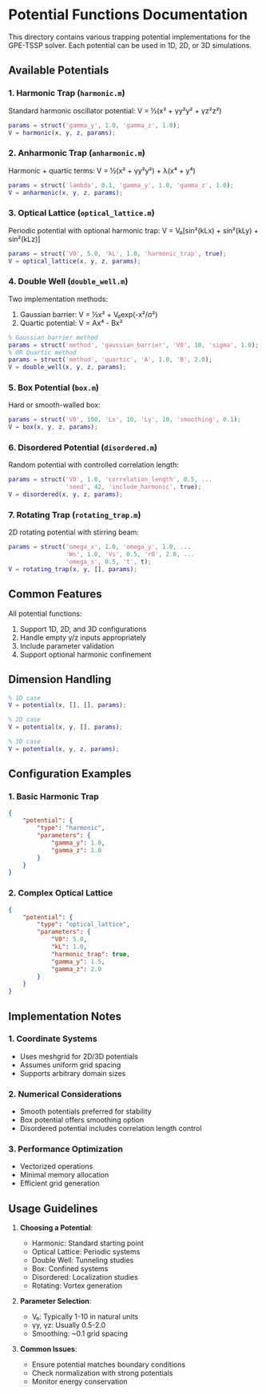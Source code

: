 # Potential Functions Documentation

This directory contains various trapping potential implementations for the GPE-TSSP solver. Each potential can be used in 1D, 2D, or 3D simulations.

## Available Potentials

### 1. Harmonic Trap (`harmonic.m`)
Standard harmonic oscillator potential: V = ½(x² + γy²y² + γz²z²)

```matlab
params = struct('gamma_y', 1.0, 'gamma_z', 1.0);
V = harmonic(x, y, z, params);
```

### 2. Anharmonic Trap (`anharmonic.m`)
Harmonic + quartic terms: V = ½(x² + γy²y²) + λ(x⁴ + y⁴)

```matlab
params = struct('lambda', 0.1, 'gamma_y', 1.0, 'gamma_z', 1.0);
V = anharmonic(x, y, z, params);
```

### 3. Optical Lattice (`optical_lattice.m`)
Periodic potential with optional harmonic trap:
V = V₀[sin²(kLx) + sin²(kLy) + sin²(kLz)]

```matlab
params = struct('V0', 5.0, 'kL', 1.0, 'harmonic_trap', true);
V = optical_lattice(x, y, z, params);
```

### 4. Double Well (`double_well.m`)
Two implementation methods:
1. Gaussian barrier: V = ½x² + V₀exp(-x²/σ²)
2. Quartic potential: V = Ax⁴ - Bx²

```matlab
% Gaussian barrier method
params = struct('method', 'gaussian_barrier', 'V0', 10, 'sigma', 1.0);
% OR Quartic method
params = struct('method', 'quartic', 'A', 1.0, 'B', 2.0);
V = double_well(x, y, z, params);
```

### 5. Box Potential (`box.m`)
Hard or smooth-walled box:

```matlab
params = struct('V0', 100, 'Lx', 10, 'Ly', 10, 'smoothing', 0.1);
V = box(x, y, z, params);
```

### 6. Disordered Potential (`disordered.m`)
Random potential with controlled correlation length:

```matlab
params = struct('V0', 1.0, 'correlation_length', 0.5, ...
                'seed', 42, 'include_harmonic', true);
V = disordered(x, y, z, params);
```

### 7. Rotating Trap (`rotating_trap.m`)
2D rotating potential with stirring beam:

```matlab
params = struct('omega_x', 1.0, 'omega_y', 1.0, ...
                'Ws', 1.0, 'Vs', 0.5, 'r0', 2.0, ...
                'omega_s', 0.5, 't', t);
V = rotating_trap(x, y, [], params);
```

## Common Features

All potential functions:
1. Support 1D, 2D, and 3D configurations
2. Handle empty y/z inputs appropriately
3. Include parameter validation
4. Support optional harmonic confinement

## Dimension Handling

```matlab
% 1D case
V = potential(x, [], [], params);

% 2D case
V = potential(x, y, [], params);

% 3D case
V = potential(x, y, z, params);
```

## Configuration Examples

### 1. Basic Harmonic Trap
```json
{
    "potential": {
        "type": "harmonic",
        "parameters": {
            "gamma_y": 1.0,
            "gamma_z": 1.0
        }
    }
}
```

### 2. Complex Optical Lattice
```json
{
    "potential": {
        "type": "optical_lattice",
        "parameters": {
            "V0": 5.0,
            "kL": 1.0,
            "harmonic_trap": true,
            "gamma_y": 1.5,
            "gamma_z": 2.0
        }
    }
}
```

## Implementation Notes

### 1. Coordinate Systems
- Uses meshgrid for 2D/3D potentials
- Assumes uniform grid spacing
- Supports arbitrary domain sizes

### 2. Numerical Considerations
- Smooth potentials preferred for stability
- Box potential offers smoothing option
- Disordered potential includes correlation length control

### 3. Performance Optimization
- Vectorized operations
- Minimal memory allocation
- Efficient grid generation

## Usage Guidelines

1. **Choosing a Potential**:
   - Harmonic: Standard starting point
   - Optical Lattice: Periodic systems
   - Double Well: Tunneling studies
   - Box: Confined systems
   - Disordered: Localization studies
   - Rotating: Vortex generation

2. **Parameter Selection**:
   - V₀: Typically 1-10 in natural units
   - γy, γz: Usually 0.5-2.0
   - Smoothing: ~0.1 grid spacing

3. **Common Issues**:
   - Ensure potential matches boundary conditions
   - Check normalization with strong potentials
   - Monitor energy conservation
